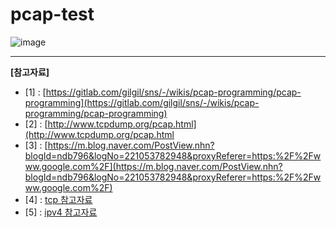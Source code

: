 # pcap-test

![image](https://user-images.githubusercontent.com/46625602/88696783-a08d1700-d13e-11ea-83b2-8be73bea48e8.png)


---

**[참고자료]** <br/>

* [1] : [https://gitlab.com/gilgil/sns/-/wikis/pcap-programming/pcap-programming](https://gitlab.com/gilgil/sns/-/wikis/pcap-programming/pcap-programming) <br/>
* [2] : [http://www.tcpdump.org/pcap.html](http://www.tcpdump.org/pcap.html<br/>
* [3] : [https://m.blog.naver.com/PostView.nhn?blogId=ndb796&logNo=221053782948&proxyReferer=https:%2F%2Fwww.google.com%2F](https://m.blog.naver.com/PostView.nhn?blogId=ndb796&logNo=221053782948&proxyReferer=https:%2F%2Fwww.google.com%2F) <br/>
* [4] : [tcp 참고자료](https://joycecoder.tistory.com/13) <br/>
* [5] : [ipv4 참고자료](http://www.ktword.co.kr/abbr_view.php?m_temp1=1859) <br/>
